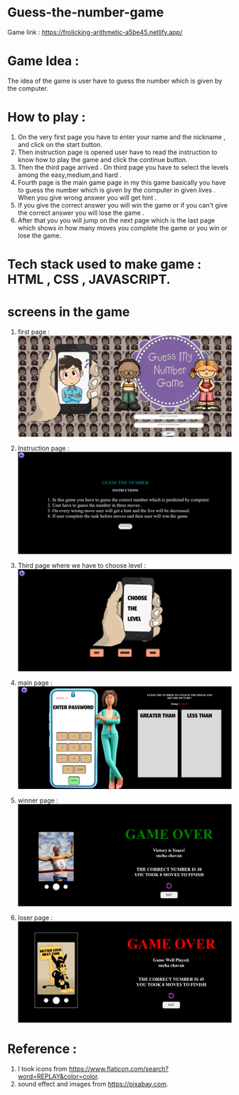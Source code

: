 # Guess-the-number-game 

Game link : https://frolicking-arithmetic-a5be45.netlify.app/

# Game Idea :
The idea of the game is  user have to guess the number which is given by the computer.

# How to play :
1. On the very first page you have to enter your name and the nickname , and click on the start button.
2. Then instruction page is opened user have to read the instruction to know how to play the game and click the continue button.
3. Then the third page arrived . On third page you have to select the levels among the easy,medium,and hard .
4. Fourth page is the main game page in my this game basically you have to guess the number which is given by the computer  in given lives . When you give wrong answer you will get hint . 
5. If you give the correct answer you will win the game  or if you  can't give the correct answer you will lose the game .
6. After that you you will jump on the next page which is the last page which shows in how many moves you complete the game or you win or lose the game. 


# Tech stack used to make game : HTML , CSS , JAVASCRIPT.

# screens in the game 
1. first page :
![Alt text](ASSET/page1.png)

2. Instruction page :
![Alt text](ASSET/page2.png)

3. Third page where we have to choose level :
![Alt text](ASSET/page3.png)

4.  main page : 
![Alt text](ASSET/page4.png)


5. winner page :
![Alt text](ASSET/page5.png)

6. loser page :
![Alt text](ASSET/page6.png)


# Reference :

1. I took icons from https://www.flaticon.com/search?word=REPLAY&color=color.
2. sound effect and images  from https://pixabay.com.
